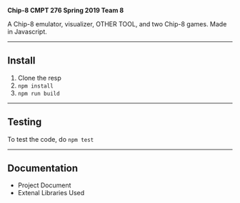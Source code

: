 **Chip-8 CMPT 276 Spring 2019 Team 8**

A Chip-8 emulator, visualizer, OTHER TOOL, and two Chip-8 games. Made in Javascript.

---

## Install

1. Clone the resp
2. `npm install`
3. `npm run build`


---

## Testing

To test the code, do `npm test`

---

## Documentation

* Project Document
* Extenal Libraries Used